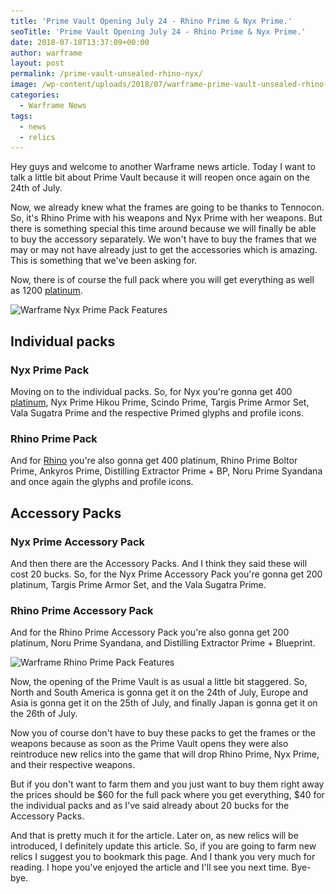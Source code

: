 ```yaml
---
title: 'Prime Vault Opening July 24 - Rhino Prime & Nyx Prime.'
seoTitle: 'Prime Vault Opening July 24 - Rhino Prime & Nyx Prime.'
date: 2018-07-18T13:37:09+00:00
author: warframe
layout: post
permalink: /prime-vault-unsealed-rhino-nyx/
image: /wp-content/uploads/2018/07/warframe-prime-vault-unsealed-rhino-nyx.jpg
categories:
  - Warframe News
tags:
  - news
  - relics
---
```

Hey guys and welcome to another Warframe news article. Today I want to talk a little bit about Prime Vault because it will reopen once again on the 24th of July. <!--more-->

Now, we already knew what the frames are going to be thanks to Tennocon. So, it's Rhino Prime with his weapons and Nyx Prime with her weapons. But there is something special this time around because we will finally be able to buy the accessory separately. We won't have to buy the frames that we may or may not have already just to get the accessories which is amazing. This is something that we've been asking for. 

Now, there is of course the full pack where you will get everything as well as 1200 [platinum](/how-earn-platinum-vault-runs/ "How to earn Platinum | Vault Runs"). 

<img src='/wp-content/uploads/2018/07/warframe-nyx-prime-pack.jpg' title='Warframe Nyx Prime Pack' alt='Warframe Nyx Prime Pack Features' width='750' height='265' class='alignnone size-large' srcset='/wp-content/uploads/2018/07/warframe-nyx-prime-pack-1024x576.jpg 1024w, /wp-content/uploads/2018/07/warframe-nyx-prime-pack-300x169.jpg 300w, /wp-content/uploads/2018/07/warframe-nyx-prime-pack-768x432.jpg 768w, /wp-content/uploads/2018/07/warframe-nyx-prime-pack.jpg 1920w' sizes='(max-width: 750px) 100vw, 750px'/>

## Individual packs
### Nyx Prime Pack
Moving on to the individual packs. So, for Nyx you're gonna get 400 [platinum](/ways-earn-platinum/ "Ways to Earn Platinum"), Nyx Prime Hikou Prime, Scindo Prime, Targis Prime Armor Set, Vala Sugatra Prime and the respective Primed glyphs and profile icons. 

### Rhino Prime Pack
And for [Rhino](/rhino-iron-skin-build/ "Rhino Iron Skin Build") you're also gonna get 400 platinum, Rhino Prime Boltor Prime, Ankyros Prime, Distilling Extractor Prime + BP, Noru Prime Syandana and once again the glyphs and profile icons. 

## Accessory Packs
### Nyx Prime Accessory Pack
And then there are the Accessory Packs. And I think they said these will cost 20 bucks. So, for the Nyx Prime Accessory Pack 
you're gonna get 200 platinum, Targis Prime Armor Set, and the Vala Sugatra Prime. 

### Rhino Prime Accessory Pack
And for the Rhino Prime Accessory Pack you're also gonna get 200 platinum, Noru Prime Syandana, and Distilling Extractor Prime + Blueprint. 

<img src='/wp-content/uploads/2018/07/warframe-rhino-prime-pack.jpg' title='Warframe Rhino Prime Pack' alt='Warframe Rhino Prime Pack Features' width='750' height='265' class='alignnone size-large' srcset='/wp-content/uploads/2018/07/warframe-rhino-prime-pack-1024x576.jpg 1024w, /wp-content/uploads/2018/07/warframe-rhino-prime-pack-300x169.jpg 300w, /wp-content/uploads/2018/07/warframe-rhino-prime-pack-768x432.jpg 768w, /wp-content/uploads/2018/07/warframe-rhino-prime-pack.jpg 1920w' sizes='(max-width: 750px) 100vw, 750px'/>

Now, the opening of the Prime Vault is as usual a little bit staggered. So, North and South America is gonna get it on the 24th of July, Europe and Asia is gonna get it on the 25th of July, and finally Japan is gonna get it on the 26th of July. 

Now you of course don't have to buy these packs to get the frames or the weapons because as soon as the Prime Vault opens they were also reintroduce new relics into the game that will drop Rhino Prime, Nyx Prime, and their respective weapons. 

But if you don't want to farm them and you just want to buy them right away the prices should be $60 for the full pack where you get everything, $40 for the individual packs and as I've said already about 20 bucks for the Accessory Packs. 

And that is pretty much it for the article. Later on, as new relics will be introduced, I definitely update this article. So, if you are going to farm new relics I suggest you to bookmark this page. And I thank you very much for reading. I hope you've enjoyed the article and I'll see you next time. Bye-bye.     